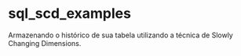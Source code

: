 # sql_scd_examples
Armazenando o histórico de sua tabela utilizando a técnica de Slowly Changing Dimensions.
